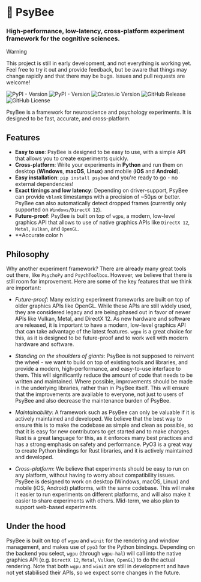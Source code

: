 # :honeybee: PsyBee

### High-performance, low-latency, cross-platform experiment framework for the cognitive sciences.

> [!WARNING]
> This project is still in early development, and not everything is working yet. Feel free to try it out and provide feedback, but be aware that things may change rapidly and that there may be bugs. Issues and pull requests are welcome!

![PyPI - Version](https://img.shields.io/pypi/v/psybee?style=flat-square&logo=python&logoColor=%23FFFFFF&label=PyPi&labelColor=%23292929&color=%23016DAD) ![PyPI - Version](https://img.shields.io/pypi/v/psybee-py?style=flat-square&logo=anaconda&logoColor=%23FFFFFF&label=Conda&labelColor=%23292929&color=%23016DAD) ![Crates.io Version](https://img.shields.io/crates/v/psybee?style=flat-square&logo=rust&label=Crates.io&labelColor=%23292929&color=%23E43716) ![GitHub Release](https://img.shields.io/github/v/release/marcpabst/psybee?include_prereleases&style=flat-square&logo=github&logoColor=white&label=Release&labelColor=%233292929&color=%23e3e3e3) ![GitHub License](https://img.shields.io/github/license/marcpabst/psybee?style=flat-square&label=License%20&labelColor=%23292929&color=brightgreen)

PsyBee is a framework for neuroscience and psychology experiments. It is designed to be fast, accurate, and cross-platform.

## Features

- **Easy to use**: PsyBee is designed to be easy to use, with a simple API that allows you to create experiments quickly.
- **Cross-platform**: Write your experiments in **Python** and run them on desktop (**Windows**, **macOS**, **Linux**) and mobile (**iOS** and **Android**).
- **Easy installation**: `pip install psybee` and you're ready to go - no external dependencies!
- **Exact timings and low latency**: Depending on driver-support, PsyBee can provide `vblank` timestamps with a precision of ~50µs or better. PsyBee can also automatically detect dropped frames (currently only supported on `Windows/DirectX 12`).
- **Future-proof**: PsyBee is built on top of `wgpu`, a modern, low-level graphics API that allows to use of native graphics APIs like `DirectX 12`, `Metal`, `Vulkan`, and `OpenGL`.
- **Accurate color h


## Philosophy

Why another experiment framework? There are already many great tools out there, like `PsychoPy` and `PsychToolbox`. However, we believe that there is still room for improvement. Here are some of the key features that we think are important:

- *Future-proof*: Many existing experiment frameworks are built on top of older graphics APIs like OpenGL. While these APIs are still widely used, they are considered legacy and are being phased out in favor of newer APIs like Vulkan, Metal, and DirectX 12. As new hardware and software are released, it is important to have a modern, low-level graphics API that can take advantage of the latest features. `wgpu` is a great choice for this, as it is designed to be future-proof and to work well with modern hardware and software.

- *Standing on the shoulders of giants*: PsyBee is not supposed to reinvent the wheel - we want to build on top of existing tools and libraries, and provide a modern, high-performance, and easy-to-use interface to them. This will significantly reduce the amount of code that needs to be written and maintained. Where possible, improvements should be made in the underlying libraries, rather than in PsyBee itself. This will ensure that the improvements are available to everyone, not just to users of PsyBee and also decrease the maintenance burden of PsyBee.

- *Maintainability*: A framework such as PsyBee can only be valuable if it is actively maintained and developed. We believe that the best way to ensure this is to make the codebase as simple and clean as possible, so that it is easy for new contributors to get started and to make changes. Rust is a great language for this, as it enforces many best practices and has a strong emphasis on safety and performance. PyO3 is a great way to create Python bindings for Rust libraries, and it is actively maintained and developed.

- *Cross-platform*: We believe that experiments should be easy to run on any platform, without having to worry about compatibility issues. PsyBee is designed to work on desktop (Windows, macOS, Linux) and mobile (iOS, Android) platforms, with the same codebase. This will make it easier to run experiments on different platforms, and will also make it easier to share experiments with others. Mid-term, we also plan to support web-based experiments.

## Under the hood

PsyBee is built on top of `wgpu` and `winit` for the rendering and window management, and makes use of `pyo3` for the Python bindings. Depending on the backend you select, `wgpu` (through `wgpu-hal`) will call into the native graphics API (e.g. `DirectX 12`, `Metal`, `Vulkan`, `OpenGL`) to do the actual rendering. Note that both `wgpu` and `winit` are still in development and have
not yet stabilised their APIs, so we expect some changes in the future.